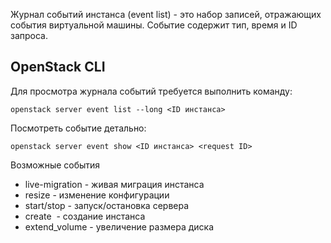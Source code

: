 Журнал событий инстанса (event list) - это набор записей, отражающих события виртуальной машины. Событие содержит тип, время и ID запроса.

OpenStack CLI
-------------

Для просмотра журнала событий требуется выполнить команду:

```
openstack server event list --long <ID инстанса>
```

Посмотреть событие детально:

```
openstack server event show <ID инстанса> <request ID>
```

Возможные события

*   live-migration - живая миграция инстанса
*   resize - изменение конфигурации 
*   start/stop - запуск/остановка сервера
*   create  - создание инстанса
*   extend_volume - увеличение размера диска